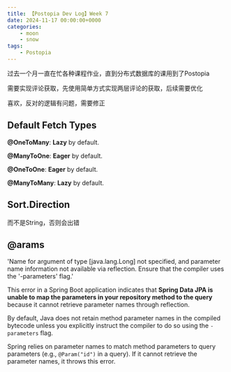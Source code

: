 ```yaml
---
title: 【Postopia Dev Log】Week 7
date: 2024-11-17 00:00:00+0000
categories: 
    - moon
    - snow
tags:
    - Postopia
---
```


过去一个月一直在忙各种课程作业，直到分布式数据库的课用到了Postopia

需要实现评论获取，先使用简单方式实现两层评论的获取，后续需要优化

喜欢，反对的逻辑有问题，需要修正

## Default Fetch Types

**@OneToMany**: **Lazy** by default.

**@ManyToOne**: **Eager** by default.

**@OneToOne**: **Eager** by default.

**@ManyToMany**: **Lazy** by default.

## Sort.Direction

而不是String，否则会出错

## @arams

'Name for argument of type [java.lang.Long] not specified, and parameter name information not available via reflection. Ensure that the compiler uses the '-parameters' flag.' 



This error in a Spring Boot application indicates that **Spring Data JPA is unable to map the parameters in your repository method to the query** because it cannot retrieve parameter names through reflection.

By default, Java does not retain method parameter names in the compiled bytecode unless you explicitly instruct the compiler to do so using the `-parameters` flag.

Spring relies on parameter names to match method parameters to query parameters (e.g., `@Param("id")` in a query). If it cannot retrieve the parameter names, it throws this error.
